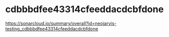 # cdbbbdfee43314cfeeddacdcbfdone
https://sonarcloud.io/summary/overall?id=neojarvis-testing_cdbbbdfee43314cfeeddacdcbfdone

